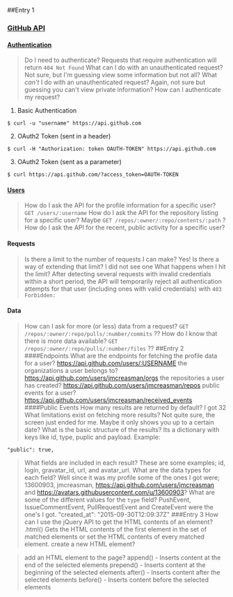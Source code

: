 ##Entry 1
### [GitHub API](https://developer.github.com/v3/)

#### [Authentication](https://developer.github.com/v3/#authentication)

> Do I need to authenticate?
Requests that require authentication will return `404 Not Found`
> What can I do with an unauthenticated request?
Not sure, but I'm guessing view some information but not all?
> What _can't_ I do with an unauthenticated request?
Again, not sure but guessing you can't view private information?
> How can I authenticate my request?

1. Basic Authentication
```
$ curl -u "username" https://api.github.com
```
2. OAuth2 Token (sent in a header)
```
$ curl -H "Authorization: token OAUTH-TOKEN" https://api.github.com
```
3. OAuth2 Token (sent as a parameter)
```
$ curl https://api.github.com/?access_token=OAUTH-TOKEN
```

#### [Users](https://developer.github.com/v3/users/)

> How do I ask the API for the profile information for a specific user?
`GET /users/:username`
> How do I ask the API for the repository listing for a specific user?
Maybe `GET /repos/:owner/:repo/contents/:path` ?
> How do I ask the API for the recent, public activity for a specific user?

#### Requests
> Is there a limit to the number of requests I can make?
Yes!
> Is there a way of extending that limit?
I did not see one
> What happens when I hit the limit?
After detecting several requests with invalid credentials within a short period, the API will temporarily reject all authentication attempts for that user (including ones with valid credentials) with `403 Forbidden:`

#### Data
> How can I ask for more (or less) data from a request?
`GET /repos/:owner/:repo/pulls/:number/commits` ??
> How do I know that there is more data available?
`GET /repos/:owner/:repo/pulls/:number/files` ??
##Entry 2
####Endpoints
> What are the endpoints for fetching the profile data for a user?
https://api.github.com/users/:USERNAME
> the organizations a user belongs to?
https://api.github.com/users/jmcreasman/orgs
> the repositories a user has created?
https://api.github.com/users/jmcreasman/repos
> public events for a user?
https://api.github.com/users/jmcreasman/received_events
####Public Events
> How many results are returned by default?
I got 32
> What limitations exist on fetching more results?
Not quite sure, the screen just ended for me. Maybe it only shows you up to a certain date?
> What is the basic structure of the results?
Its a dictionary with keys like id, type, puplic and payload.
Example:
```
"public": true,
```
> What fields are included in each result?
These are some examples; id, login, gravatar_id, url, and avatar_url.
> What are the data types for each field?
Well since it was my profile some of the ones I got were; 13600903, jmcreasman, https://api.github.com/users/jmcreasman and https://avatars.githubusercontent.com/u/13600903?
> What are some of the different values for the `type` field?
PushEvent, IssueCommentEvent, PullRequestEvent and CreateEvent were the one's I got.
    "created_at": "2015-09-30T12:09:37Z"
###Entry 3
> How can I use the jQuery API to get the HTML contents of an element?
.html() Gets the HTML contents of the first element in the set of matched elements or set the HTML contents of every matched element.
> create a new HTML element?

> add an HTML element to the page?
append() - Inserts content at the end of the selected elements
prepend() - Inserts content at the beginning of the selected elements
after() - Inserts content after the selected elements
before() - Inserts content before the selected elements
